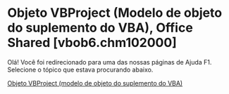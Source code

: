 
# Objeto VBProject (Modelo de objeto do suplemento do VBA), Office Shared [vbob6.chm102000]

Olá! Você foi redirecionado para uma das nossas páginas de Ajuda F1. Selecione o tópico que estava procurando abaixo.

[Objeto VBProject (modelo de objeto do suplemento do VBA)](http://msdn.microsoft.com/library/3932db78-1cb0-e943-d87c-79dd891fa9ed%28Office.15%29.aspx)
